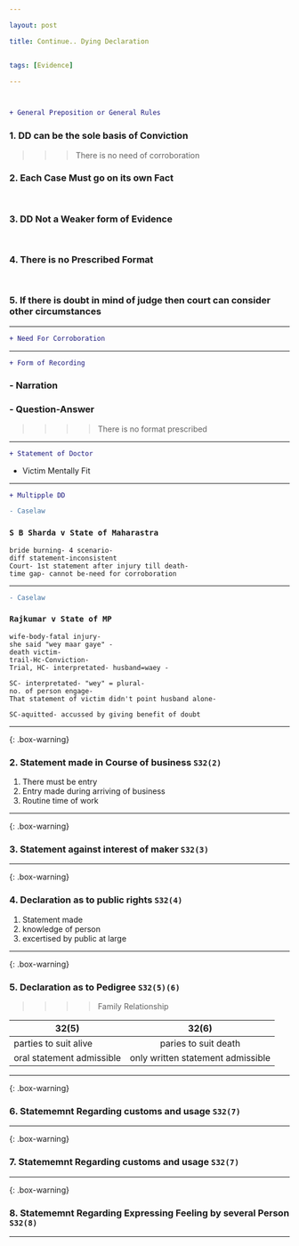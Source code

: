 ```yaml
---

layout: post

title: Continue.. Dying Declaration


tags: [Evidence]

---
```


` `
```diff
+ General Preposition or General Rules
```

### 1. DD can be the sole basis of Conviction
>>> There is no need of corroboration

### 2. Each Case Must go on its own Fact
` `
### 3. DD Not a Weaker form of Evidence
` `
### 4. There is no Prescribed Format
` `
### 5. If there is doubt in mind of judge then court can consider other circumstances
---

```diff
+ Need For Corroboration
```

---

```diff
+ Form of Recording
```
### - Narration
### - Question-Answer

>>>> There is no format prescribed

---

```diff
+ Statement of Doctor
```
 - Victim Mentally Fit 

---

```diff
+ Multipple DD
```

```diff
- Caselaw
```
 
### `S B Sharda v State of Maharastra`

    bride burning- 4 scenario-
    diff statement-inconsistent
    Court- 1st statement after injury till death-
    time gap- cannot be-need for corroboration

---

```diff
- Caselaw
```
 
### `Rajkumar v State of MP`

    wife-body-fatal injury-
    she said "wey maar gaye" -
    death victim-
    trail-Hc-Conviction-
    Trial, HC- interpretated- husband=waey -

    SC- interpretated- "wey" = plural-
    no. of person engage-
    That statement of victim didn't point husband alone-

    SC-aquitted- accussed by giving benefit of doubt

---


{: .box-warning}
### 2. Statement made in Course of business `S32(2)`

1. There must be entry
2. Entry made during arriving of business
3. Routine time of work

---


{: .box-warning}
### 3. Statement against interest of maker `S32(3)`

---

{: .box-warning}
### 4. Declaration as to public rights `S32(4)`


1. Statement made
2. knowledge of person
3. excertised by public at large
  
---  


{: .box-warning}
### 5. Declaration as to Pedigree `S32(5)(6)`
>>>> Family Relationship


| 32(5) | 32(6) |
|----------|:-------------:|
| parties to suit alive | paries to suit death |
| oral statement admissible | only written statement admissible|

---


{: .box-warning}
### 6. Statememnt Regarding  customs and usage `S32(7)`

----


{: .box-warning}
### 7. Statememnt Regarding  customs and usage `S32(7)`

----

{: .box-warning}
### 8. Statememnt Regarding Expressing Feeling by several  Person `S32(8)`

----
